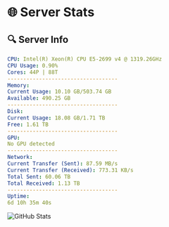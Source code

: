 # 🌐 Server Stats
## 🔍 Server Info
```yaml
CPU: Intel(R) Xeon(R) CPU E5-2699 v4 @ 1319.26GHz
CPU Usage: 0.90%
Cores: 44P | 88T
-----------------------------------
Memory:
Current Usage: 10.10 GB/503.74 GB
Available: 490.25 GB
-----------------------------------
Disk:
Current Usage: 18.08 GB/1.71 TB
Free: 1.61 TB
-----------------------------------
GPU:
No GPU detected
-----------------------------------
Network:
Current Transfer (Sent): 87.59 MB/s
Current Transfer (Received): 773.31 KB/s
Total Sent: 60.06 TB
Total Received: 1.13 TB
-----------------------------------
Uptime:
6d 10h 35m 40s
```
![GitHub Stats](https://img.shields.io/badge/Updated-2025-02-14_09:18:58-blue)